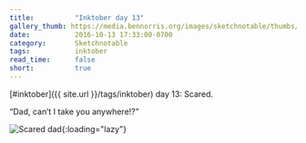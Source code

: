 ```yaml
---
title:          "Inktober day 13"
gallery_thumb: https://media.bennorris.org/images/sketchnotable/thumbs/inktober-day-13.jpg
date:           2016-10-13 17:33:00-0700
category:       Sketchnotable
tags:           inktober
read_time:      false
short:          true
---
```

[#inktober]({{ site.url }}/tags/inktober) day 13: Scared.

“Dad, can’t I take you anywhere!?”

![Scared dad](https://media.bennorris.org/images/sketchnotable/inktober-2016/inktober-day-13.jpg){:loading="lazy"}
